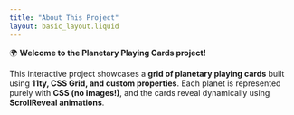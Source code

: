 ```yaml
---
title: "About This Project"
layout: basic_layout.liquid
---
```


🌍 **Welcome to the Planetary Playing Cards project!**  

This interactive project showcases a **grid of planetary playing cards** built using **11ty, CSS Grid, and custom properties**. Each planet is represented purely with **CSS (no images!)**, and the cards reveal dynamically using **ScrollReveal animations**.
